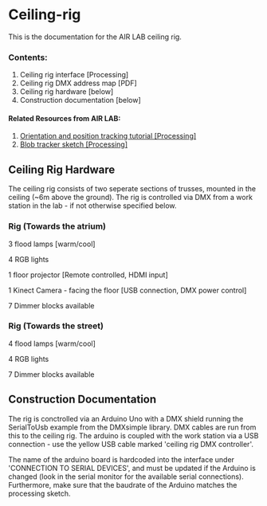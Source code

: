 # Ceiling-rig

This is the documentation for the AIR LAB ceiling rig.

### Contents:

1. Ceiling rig interface [Processing]
2. Ceiling rig DMX address map [PDF]
3. Ceiling rig hardware [below]
4. Construction documentation [below]

#### Related Resources from AIR LAB:
1. <a href="https://github.com/airlabitu/Tutorials/tree/master/Orientation_and_position_tracker" target="_blank"> Orientation and position tracking tutorial [Processing]</a>
2.  <a href="https://github.com/airlabitu/Processing-kinect-blob-tracker.git" target="_blank">Blob tracker sketch [Processing]</a>

## Ceiling Rig Hardware

The ceiling rig consists of two seperate sections of trusses, mounted in the ceiling (~6m above the ground). The
rig is controlled via DMX from a work station in the lab - if not otherwise specified below.

### Rig (Towards the atrium)

3 flood lamps [warm/cool]

4 RGB lights

1 floor projector [Remote controlled, HDMI input]

1 Kinect Camera - facing the floor [USB connection, DMX power control]

7 Dimmer blocks available


### Rig (Towards the street)

4 flood lamps [warm/cool]

4 RGB lights

7 Dimmer blocks available


## Construction Documentation

The rig is conctrolled via an Arduino Uno with a DMX shield running the SerialToUsb example from the DMXsimple library. DMX cables are run from this to the ceiling rig. The arduino is coupled with the work station via a USB connection - use the yellow USB cable marked 'ceiling rig DMX controller'. 

The name of the arduino board is hardcoded into the interface under 'CONNECTION TO SERIAL DEVICES', and must be updated if the Arduino is changed (look in the serial monitor for the available serial connections). Furthermore, make sure that the baudrate of the Arduino matches the processing sketch.
